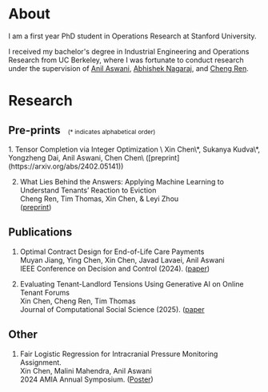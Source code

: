 # About
I am a first year PhD student in Operations Research at Stanford University. 

I received my bachelor's degree in Industrial Engineering and Operations Research from UC Berkeley, where I was fortunate to conduct research under the supervision of [Anil Aswani](https://vcresearch.berkeley.edu/faculty/anil-aswani), [Abhishek Nagaraj](https://www.abhishekn.com), and [Cheng Ren](https://www.albany.edu/ssw/faculty/cheng-ren).

# Research 
<h2>
  Pre-prints
  <span style="font-weight: normal; font-size: 0.75rem; margin-left: 10px;">
    (* indicates alphabetical order)
  </span>
</h2>
1. Tensor Completion via Integer Optimization \
Xin Chen\*, Sukanya Kudva\*, Yongzheng Dai, Anil Aswani, Chen Chen\
([preprint](https://arxiv.org/abs/2402.05141))

2. What Lies Behind the Answers: Applying Machine Learning to Understand Tenants’ Reaction to Eviction  \
Cheng Ren, Tim Thomas, Xin Chen, & Leyi Zhou \
([preprint](https://doi.org/10.31219/osf.io/uscxh_v1))

## Publications
1. Optimal Contract Design for End-of-Life Care Payments \
Muyan Jiang, Ying Chen, Xin Chen, Javad Lavaei, Anil Aswani \
IEEE Conference on Decision and Control (2024). ([paper](https://ieeexplore.ieee.org/document/10886745))
  
2. Evaluating Tenant-Landlord Tensions Using Generative AI on Online Tenant Forums \
Xin Chen, Cheng Ren, Tim Thomas \
Journal of Computational Social Science (2025). ([paper]((https://link.springer.com/article/10.1007/s42001-025-00378-8))

## Other
1. Fair Logistic Regression for Intracranial Pressure Monitoring Assignment.\
Xin Chen, Malini Mahendra, Anil Aswani \
2024 AMIA Annual Symposium. ([Poster](https://knowledge.amia.org/A2024/indexes))





